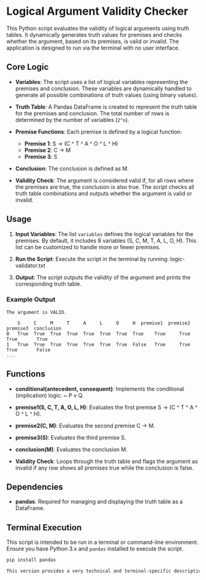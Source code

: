 # Logical Argument Validity Checker

This Python script evaluates the validity of logical arguments using truth tables. It dynamically generates truth values for premises and checks whether the argument, based on its premises, is valid or invalid. The application is designed to run via the terminal with no user interface.

## Core Logic

- **Variables**: The script uses a list of logical variables representing the premises and conclusion. These variables are dynamically handled to generate all possible combinations of truth values (using binary values).
  
- **Truth Table**: A Pandas DataFrame is created to represent the truth table for the premises and conclusion. The total number of rows is determined by the number of variables (`2^n`).

- **Premise Functions**: Each premise is defined by a logical function:
  - **Premise 1**:  S -> (C ^ T ^ A ^ O ^ L ^ H)
  - **Premise 2**:  C -> M
  - **Premise 3**:  S
  
- **Conclusion**: The conclusion is defined as M.

- **Validity Check**: The argument is considered valid if, for all rows where the premises are true, the conclusion is also true. The script checks all truth table combinations and outputs whether the argument is valid or invalid.

## Usage

1. **Input Variables**: The list `variables` defines the logical variables for the premises. By default, it includes 8 variables (S, C, M, T, A, L, O, H). This list can be customized to handle more or fewer premises.
   
2. **Run the Script**: Execute the script in the terminal by running:
   logic-validator.txt


3. **Output**: The script outputs the validity of the argument and prints the corresponding truth table.

### Example Output

```
The argument is VALID.

    S     C     M     T     A     L     O     H  premise1  premise2  premise3  conclusion
0   True  True  True  True  True  True  True  True    True     True     True       True
1   True  True  True  True  True  True  True  False   True     True     True       False
...
```

## Functions

- **conditional(antecedent, consequent)**: Implements the conditional (implication) logic: ~ P v Q.

- **premise1(S, C, T, A, O, L, H)**: Evaluates the first premise S -> (C ^ T ^ A ^ O ^ L ^ H).

- **premise2(C, M)**: Evaluates the second premise C -> M.

- **premise3(S)**: Evaluates the third premise S.

- **conclusion(M)**: Evaluates the conclusion M.

- **Validity Check**: Loops through the truth table and flags the argument as invalid if any row shows all premises true while the conclusion is false.

## Dependencies

- **pandas**: Required for managing and displaying the truth table as a DataFrame.

## Terminal Execution

This script is intended to be run in a terminal or command-line environment. Ensure you have Python 3.x and `pandas` installed to execute the script.

```bash
pip install pandas

This version provides a very technical and terminal-specific description of your logic checker, focusing on the core details of the algorithm and its operations without a UI.
